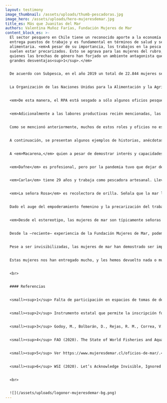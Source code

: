 ```yaml
---
layout: testimony
image_thumbnail: /assets/uploads/thumb-pescadoras.jpg
image_hero: /assets/uploads/hero-mujeresdemar.jpg
title_es: Más que Juanitas del Mar
authors: Valentina Muñoz Farías, Fundación Mujeres de Mar
content_block_es: >-
  El sector pesquero en Chile tiene un reconocido aporte a la economía del país,
  entrega puestos de trabajo y es fundamental en términos de salud y seguridad
  alimentaria. <em>A pesar de su importancia, los trabajos en la pesca artesanal
  suelen estar precarizados. Esto se agrava para las mujeres del rubro, para
  quienes las brechas de género han forjado un ambiente antagonista que genera
  grandes desventajas<sup>1</sup>.</em>


  De acuerdo con Subpesca, en el año 2019 un total de 22.844 mujeres se encontraban inscritas en el Registro de Pesca Artesanal (RPA)<sup>2</sup>, lo que corresponde aproximadamente al 24% del total de personas registradas<sup>3</sup>. Sin embargo, sabemos que el RPA no refleja la realidad de la participación de las mujeres en el sector pesquero del país.


  La Organización de las Naciones Unidas para la Alimentación y la Agricultura (FAO), señala que a nivel global la participación directa de las mujeres en la pesca y acuicultura corresponde al 14% del total. Sin embargo, cuando se consideran todas las actividades de la cadena de valor de los recursos pesqueros, es decir, la pre y post-captura, el porcentaje de participación de mujeres asciende a la mitad de la fuerza laboral<sup>4</sup>.


  <em>De esta manera, el RPA está sesgado a sólo algunos oficios pesqueros, invisibilizando, ignorando y desvalorizando la importancia de los oficios y actividades realizadas por mujeres. Algunas de ellas se dedican a la captura de recursos marinos saliendo a pescar en altamar, buceando o recolectando algas y/o mariscos desde la orilla de la playa. Otras –muchas–, participan en las cadenas de valor desde la tierra. Ejecutan oficios complementarios pero indispensables para la captura, el procesamiento y la comercialización de los recursos.</em> Por ejemplo, previo a la captura, encarnan los anzuelos y fabrican y reparan las artes de pesca. En los muelles y caletas se encargan de recibir las capturas, comercializarlas y administrar el trabajo. Limpian y filetean pescados, desconchan moluscos y quitan el caparazón de los crustáceos para posterior transformación y/o venta directa. También se encargan de dar valor agregado a sus productos, charqueando (secado al sol con sal), ahumando, cocinando, o convirtiendo en subproductos como harinas y un sinfín de derivados innovadores (cosméticos, artesanías, suplementos alimenticios, productos gourmet, entre otros). Estos trabajos se han catalogado en algunas regiones como *actividades conexas*<sup>5</sup>.


  <em>Adicionalmente a las labores productivas recién mencionadas, las mujeres de la mar son responsables de realizar labores reproductivas y administrativas.</em> Cumplen con roles de cuidado doméstico, crianza, apoyo y vigilancia en las comunidades, así como participan activamente en actividades relacionadas a la conservación y el monitoreo de los recursos pesqueros.


  Como se mencionó anteriormente, muchos de estos roles y oficios no están reconocidos. Al ignorar y no reconocer cuantitativamente a las mujeres de mar, se desvalorizan sus labores productivas y reproductivas, invisibilizándolas y dejándolas en desventaja frente a sus compañeros, colegas, familiares y esposos. <em>Además, su baja representación en procesos de toma de decisiones produce sesgos y brechas en las políticas públicas y en los esfuerzos de gestión y manejo de los recursos que extraen, retrocediendo en materias de sustentabilidad y conservación marina<sup>6</sup>.</em>


  A continuación, se presentan algunos ejemplos de historias, anécdotas y experiencias de las mujeres que hemos tenido la oportunidad de conocer a partir del trabajo de la [Fundación Mujeres de Mar](https://mujeresdemar.cl/). Hemos cambiado sus nombres para velar por su privacidad. 


  A <em>Macarena,</em> quien a pesar de demostrar interés y capacidades para ser pescadora artesanal de altura (pesca extractiva en altamar), le fue negado por mucho tiempo el acceso a las embarcaciones sólo por ser mujer. Además, recibía comentarios –indeseados y fuera de lugar– sobre su cuerpo, senos y trasero. Ante esta situación, se disfrazó de hombre, cortó su pelo y se hizo pasar por uno más de ellos para que tomaran en cuenta sus capacidades *a pesar* de ser mujer. Hoy en día Macarena es una reconocida pescadora de su caleta y tiene su propia embarcación. El trabajo en altamar es probablemente uno de los más duros y sacrificados, además de peligroso. Aún así, las mujeres involucradas en éstos no cuentan con seguros de vida, o previsiones que les permitan acceder dignamente al sistema de salud.


  <em>Dafne</em> es profesional, pero por la pandemia tuvo que dejar de ejercer y, por necesidad, comenzó a trabajar con su padre (buzo) como su asistente. Ahora ella también es buza y aficionada de los videos y fotos submarinas, está encantada con el mar y reconoce el tiempo perdido por no haber entrado antes al agua. Dafne también preside una cooperativa de buzos/as mariscadores/as, pescadores/as artesanales y recolectores/as de orilla en su caleta. El objetivo de esta organización es la reconversión, protección y sustentabilidad de los recursos marinos, y la recuperación de la biodiversidad y de la cultura de la gente de mar. Para ello, buscan el reconocimiento de los pueblos originarios, trabajando colaborativa y estratégicamente con la comunidad indígena del sector y las autoridades regionales.


  <em>Carla</em> tiene 29 años y trabaja como pescadora artesanal. Lleva 4 años ejerciendo este oficio y aún no ha podido incorporarse al sindicato de su caleta por burocracias y exigencias que parecieran ser sólo para ella. A pesar de eso, Carla ha tomado contacto con dirigentas de otras regiones del país y con ellas forma parte de una importante red nacional de mujeres de la pesca artesanal.


  <em>La señora Rosa</em> es recolectora de orilla. Señala que la mar les provoca enfermedades y un rápido deterioro a las personas que trabajan en ella, ya que las condiciones son precarias y no hay suficiente apoyo estatal. Nos cuenta que la mayoría de las mujeres recolectoras no usan traje de buceo, ni tienen implementos adecuados para trabajar en la mar. Usan su propia ropa, por ejemplo, envolviendo sus zapatos de vestir en género o calcetas viejas. Rosa también es dirigenta, pues reconoció irregularidades, malas condiciones laborales y escasez de beneficios para quienes trabajan del mar. Muchas veces lloró de rabia por ser una de las pocas mujeres en un rubro dominado por hombres. Sus compañeros le decían que fuera a lavar loza durante las reuniones. Tuvo que hacerse presente; abrirse camino. Le costó. Llegó a usar gritos y garabatos para hacerse escuchar y respetar. Hoy en día, el respeto prevalece en su organización.


  Dado el auge del empoderamiento femenino y la precarización del trabajo de las mujeres de la pesca artesanal en Chile, en 2019, un grupo de dirigentas lideradas por <em>Sara Garrido</em> (Coliumo) propuso un proyecto de ley que modifica la Ley General de Pesca y Acuicultura (LGPA) para incorporar el enfoque de género y reconocer las actividades conexas. El presente año se aprobó la modificación de la LGPA, por lo que se reconocerán –al menos políticamente– a las mujeres que trabajan en la mar.


  <em>Desde el estereotipo, las mujeres de mar son típicamente señoras Juanitas.</em> Tienen entre 30 y 60 años; habitan zonas costeras generalmente rurales; muchas son de bajo nivel socioeconómico y pocas de ellas tienen escolaridad completa. Realizan labores y trabajos que requieren grandes esfuerzos y sacrificios físicos, mentales, familiares, sociales y económicos. Muy comúnmente se iniciaron en los oficios de pesca artesanal por necesidades económicas y de subsistencia. Adquirieron los conocimientos para realizar estos oficios como herencia de sus comunidades, familiares, padres y madres que encontraron anteriormente en la mar sustento para ellos y sus familias.


  Desde la –reciente– experiencia de la Fundación Mujeres de Mar, podemos decir que <mark>estas mujeres son mucho más que Juanitas. Traen consigo la fuerza y potencia del mar con la que son capaces de levantar varios kilos sobre sus hombros, caminar por aguas gélidas a pies descalzos y, con sus manos desnudas, mover piedras y recolectar recursos que luego transforman productos de gran valor. Son apasionadas por su trabajo y tienen un gran apego y conexión con la mar. Han sido capaces de organizarse, reconocer problemas y buscar y encontrar soluciones, a nivel individual o colectivo, para sus familias e incluso sus comunidades.</mark>


  Pese a ser invisibilizadas, las mujeres de mar han demostrado ser imprescindibles, capaces, pensantes, emprendedoras e innovadoras. Poseen saberes y conocimientos tradicionales de gran valor histórico, patrimonial y ecológico. Son la señorita Viviana, Josefa, Bárbara, Carolina. Son la señora Roxana, Soledad, Rina, Margarita, Vanessa, Gisella, Cecilia, María… Tantos nombres más que Juanita. Cada una de ellas tiene una historia que contar y vivencias personales. Experiencias únicas y valorables por su implacable espíritu de lucha y fuerza innata. Son madres, jefas de hogar, administradoras, dirigentas y lideresas sumamente trabajadoras y esforzadas que pocas veces son reconocidas y que han tenido que enfrentarse a las situaciones más hostiles y adversas, arriesgando sus vidas y poniendo en juego su dignidad, salud y bienestar.


  Estas mujeres nos han entregado mucho, y les hemos devuelto nada o muy poco. Tenemos una gran deuda con ellas.


  <br>


  #### Referencias


  <small><sup>1</sup> Falta de participación en espacios de tomas de decisiones; trabajos informales; brechas en sueldos; desigualdades laborales; falta de oportunidades; falta de reconocimiento; violencia de género; dependencia económica; problemas económicos; entre otros.</small>


  <small><sup>2</sup> Instrumento estatal que permite la inscripción formal de armadores, pescadores artesanales, recolectores de orilla y buzos mariscadores para acceder a cuotas y permisos de pesca. Cabe señalar que es uno de los pocos -sino el único- instrumento que permite obtener datos estadísticos sobre quienes trabajan en pesca artesanal.</small>


  <small><sup>3</sup> Godoy, M., Bolbarán, D., Rejas, R. M., Correa, V., Pérez, R. & Contzen, C. (2020). MUJERES Y HOMBRES En el Sector Pesquero y Acuicultor de Chile 2020. Edición N° 14 de 2020. Subpesca, Sernapesca y Dirección de Obras Portuarias. Valparaíso, Chile.</small>


  <small><sup>4</sup> FAO (2020). The State of World Fisheries and Aquaculture 2020. Sustainability in Action. Rome: Food and Agriculture Organization of the United Nations.</small>


  <small><sup>5</sup> Ver https://www.mujeresdemar.cl/oficios-de-mar/.</small>


  <small><sup>6</sup> WSI (2020). Let’s Acknowledge Invisible, Ignored and Unrecognized (IIU) Women in the Seafood Industry. Jacksonville, FL: FIS.</small>


  <br>


  ![](/assets/uploads/logonor-mujeresdemar-bg.png)
---
```

